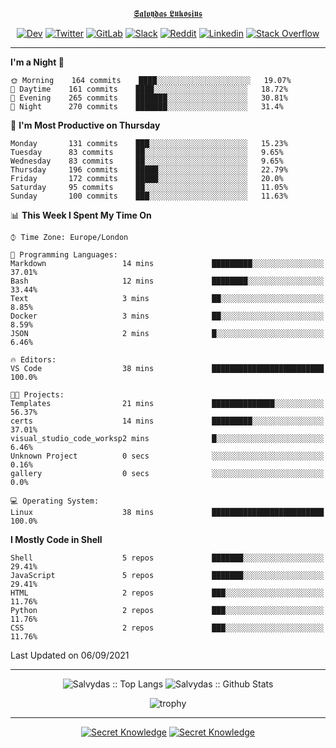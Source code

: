 <div align="center">
  
[𝕾𝖆𝖑𝖛𝖞𝖉𝖆𝖘 𝕷𝖚𝖐𝖔𝖘𝖎𝖚𝖘](https://git.io/JJwwg)
  
[![Dev](https://img.shields.io/badge/-DEV-222222?style=flat-square&logo=dev.to&logoColor=white&link=https://dev.to/sso/)](https://dev.to/sso/)
[![Twitter](https://img.shields.io/badge/-Twitter-222222?style=flat-square&logo=twitter&logoColor=white&link=https://twitter.com/digital_wizz/)](https://twitter.com/digital_wizz/)
[![GitLab](https://img.shields.io/badge/-GitLab-222222?style=flat-square&logo=GitLab&logoColor=white&link=https://gitlab.com/ss-o/)](https://gitlab.com/ss-o/)
[![Slack](https://img.shields.io/badge/-Slack-222222?style=flat-square&logo=Slack&logoColor=white&link=https://digital-teams.slack.com/)](https://digital-teams.slack.com/)
[![Reddit](https://img.shields.io/badge/-Reddit-222222?style=flat-square&logo=Reddit&logoColor=white&link=https://https://www.reddit.com/user/ss-o/)](https://www.reddit.com/user/ss-o/)
[![Linkedin](https://img.shields.io/badge/-LinkedIn-222222?style=flat-square&logo=Linkedin&logoColor=white&link=https://www.linkedin.com/in/digital-clouds/)](https://www.linkedin.com/in/digital-clouds/)
[![Stack Overflow](https://img.shields.io/badge/-Stack%20Overflow-222222?style=flat-square&logo=stack-overflow&logoColor=white&link=https://stackoverflow.com/users/13893752/salvydas-lukosius)](https://stackoverflow.com/users/13893752/salvydas-lukosius)
  
</div>

---

<!--START_SECTION:waka-->
**I'm a Night 🦉** 

```text
🌞 Morning    164 commits    ████░░░░░░░░░░░░░░░░░░░░░   19.07% 
🌆 Daytime    161 commits    ████░░░░░░░░░░░░░░░░░░░░░   18.72% 
🌃 Evening    265 commits    ███████░░░░░░░░░░░░░░░░░░   30.81% 
🌙 Night      270 commits    ███████░░░░░░░░░░░░░░░░░░   31.4%

```
📅 **I'm Most Productive on Thursday** 

```text
Monday       131 commits    ███░░░░░░░░░░░░░░░░░░░░░░   15.23% 
Tuesday      83 commits     ██░░░░░░░░░░░░░░░░░░░░░░░   9.65% 
Wednesday    83 commits     ██░░░░░░░░░░░░░░░░░░░░░░░   9.65% 
Thursday     196 commits    █████░░░░░░░░░░░░░░░░░░░░   22.79% 
Friday       172 commits    █████░░░░░░░░░░░░░░░░░░░░   20.0% 
Saturday     95 commits     ██░░░░░░░░░░░░░░░░░░░░░░░   11.05% 
Sunday       100 commits    ███░░░░░░░░░░░░░░░░░░░░░░   11.63%

```


📊 **This Week I Spent My Time On** 

```text
⌚︎ Time Zone: Europe/London

💬 Programming Languages: 
Markdown                 14 mins             █████████░░░░░░░░░░░░░░░░   37.01% 
Bash                     12 mins             ████████░░░░░░░░░░░░░░░░░   33.44% 
Text                     3 mins              ██░░░░░░░░░░░░░░░░░░░░░░░   8.85% 
Docker                   3 mins              ██░░░░░░░░░░░░░░░░░░░░░░░   8.59% 
JSON                     2 mins              █░░░░░░░░░░░░░░░░░░░░░░░░   6.46%

🔥 Editors: 
VS Code                  38 mins             █████████████████████████   100.0%

🐱‍💻 Projects: 
Templates                21 mins             ██████████████░░░░░░░░░░░   56.37% 
certs                    14 mins             █████████░░░░░░░░░░░░░░░░   37.01% 
visual_studio_code_worksp2 mins              █░░░░░░░░░░░░░░░░░░░░░░░░   6.46% 
Unknown Project          0 secs              ░░░░░░░░░░░░░░░░░░░░░░░░░   0.16% 
gallery                  0 secs              ░░░░░░░░░░░░░░░░░░░░░░░░░   0.0%

💻 Operating System: 
Linux                    38 mins             █████████████████████████   100.0%

```

**I Mostly Code in Shell** 

```text
Shell                    5 repos             ███████░░░░░░░░░░░░░░░░░░   29.41% 
JavaScript               5 repos             ███████░░░░░░░░░░░░░░░░░░   29.41% 
HTML                     2 repos             ███░░░░░░░░░░░░░░░░░░░░░░   11.76% 
Python                   2 repos             ███░░░░░░░░░░░░░░░░░░░░░░   11.76% 
CSS                      2 repos             ███░░░░░░░░░░░░░░░░░░░░░░   11.76%

```



 Last Updated on 06/09/2021
<!--END_SECTION:waka-->

---

<div align=center>

![Salvydas :: Top Langs](https://github-readme-stats.vercel.app/api/top-langs/?username=ss-o&langs_count=8&card_width=300&theme=blue-green&layout=compact)
![Salvydas :: Github Stats](https://github-readme-stats.vercel.app/api?username=ss-o&theme=blue-green&layout=compact&no-frame=true)
 
![trophy](https://github-profile-trophy.vercel.app/?username=ss-o&theme=darkhub&rank=SSS,SS,S,AAA,AA,A,B,C&no-frame=true)

---

[![Secret Knowledge](https://github-readme-stats.vercel.app/api/pin/?username=github&repo=government.github.com&card_width=150&theme=blue-green&layout=compact)](https://github.com/github/government.github.com)
[![Secret Knowledge](https://github-readme-stats.vercel.app/api/pin/?username=ss-o&repo=the-book-of-secret-knowledge&card_width=150&theme=blue-green&layout=compact)](https://github.com/ss-o/the-book-of-secret-knowledge)

</div>
